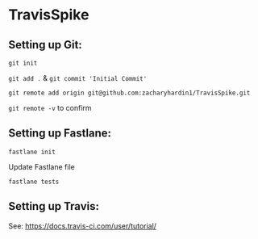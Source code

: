 # TravisSpike

## Setting up Git:

`git init`

`git add .` & `git commit 'Initial Commit'`

`git remote add origin git@github.com:zacharyhardin1/TravisSpike.git`

`git remote -v` to confirm


## Setting up Fastlane:

`fastlane init`

Update Fastlane file 

`fastlane tests`

## Setting up Travis:
See: https://docs.travis-ci.com/user/tutorial/

